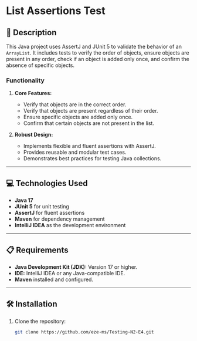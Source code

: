 # List Assertions Test

## 📄 Description
This Java project uses AssertJ and JUnit 5 to validate the behavior of an `ArrayList`. It includes tests to verify the order of objects, ensure objects are present in any order, check if an object is added only once, and confirm the absence of specific objects.

### Functionality
1. **Core Features:**
    - Verify that objects are in the correct order.
    - Verify that objects are present regardless of their order.
    - Ensure specific objects are added only once.
    - Confirm that certain objects are not present in the list.

2. **Robust Design:**
    - Implements flexible and fluent assertions with AssertJ.
    - Provides reusable and modular test cases.
    - Demonstrates best practices for testing Java collections.

---

## 💻 Technologies Used
- **Java 17**
- **JUnit 5** for unit testing
- **AssertJ** for fluent assertions
- **Maven** for dependency management
- **IntelliJ IDEA** as the development environment

---

## 📋 Requirements
- **Java Development Kit (JDK):** Version 17 or higher.
- **IDE:** IntelliJ IDEA or any Java-compatible IDE.
- **Maven** installed and configured.

---

## 🛠️ Installation
1. Clone the repository:
   ```bash
   git clone https://github.com/eze-ms/Testing-N2-E4.git